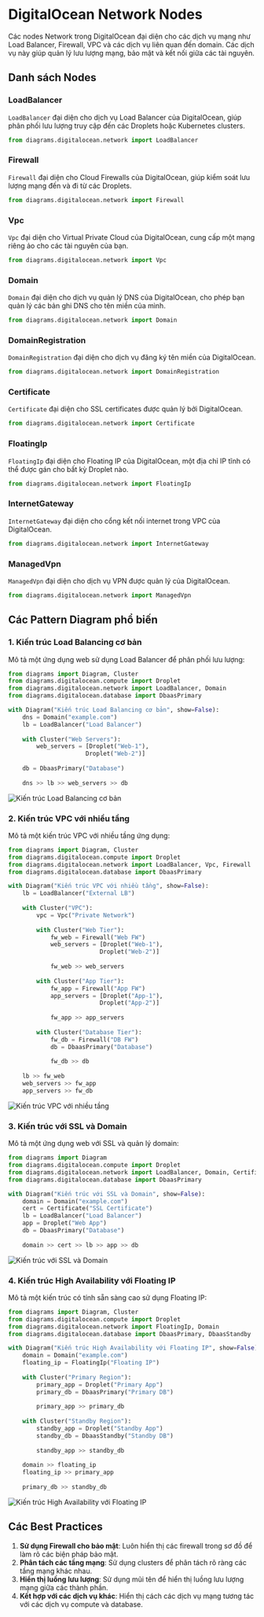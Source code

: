 # DigitalOcean Network Nodes

Các nodes Network trong DigitalOcean đại diện cho các dịch vụ mạng như Load Balancer, Firewall, VPC và các dịch vụ liên quan đến domain. Các dịch vụ này giúp quản lý lưu lượng mạng, bảo mật và kết nối giữa các tài nguyên.

## Danh sách Nodes

### LoadBalancer
`LoadBalancer` đại diện cho dịch vụ Load Balancer của DigitalOcean, giúp phân phối lưu lượng truy cập đến các Droplets hoặc Kubernetes clusters.

```python
from diagrams.digitalocean.network import LoadBalancer
```

### Firewall
`Firewall` đại diện cho Cloud Firewalls của DigitalOcean, giúp kiểm soát lưu lượng mạng đến và đi từ các Droplets.

```python
from diagrams.digitalocean.network import Firewall
```

### Vpc
`Vpc` đại diện cho Virtual Private Cloud của DigitalOcean, cung cấp một mạng riêng ảo cho các tài nguyên của bạn.

```python
from diagrams.digitalocean.network import Vpc
```

### Domain
`Domain` đại diện cho dịch vụ quản lý DNS của DigitalOcean, cho phép bạn quản lý các bản ghi DNS cho tên miền của mình.

```python
from diagrams.digitalocean.network import Domain
```

### DomainRegistration
`DomainRegistration` đại diện cho dịch vụ đăng ký tên miền của DigitalOcean.

```python
from diagrams.digitalocean.network import DomainRegistration
```

### Certificate
`Certificate` đại diện cho SSL certificates được quản lý bởi DigitalOcean.

```python
from diagrams.digitalocean.network import Certificate
```

### FloatingIp
`FloatingIp` đại diện cho Floating IP của DigitalOcean, một địa chỉ IP tĩnh có thể được gán cho bất kỳ Droplet nào.

```python
from diagrams.digitalocean.network import FloatingIp
```

### InternetGateway
`InternetGateway` đại diện cho cổng kết nối internet trong VPC của DigitalOcean.

```python
from diagrams.digitalocean.network import InternetGateway
```

### ManagedVpn
`ManagedVpn` đại diện cho dịch vụ VPN được quản lý của DigitalOcean.

```python
from diagrams.digitalocean.network import ManagedVpn
```

## Các Pattern Diagram phổ biến

### 1. Kiến trúc Load Balancing cơ bản

Mô tả một ứng dụng web sử dụng Load Balancer để phân phối lưu lượng:

```python
from diagrams import Diagram, Cluster
from diagrams.digitalocean.compute import Droplet
from diagrams.digitalocean.network import LoadBalancer, Domain
from diagrams.digitalocean.database import DbaasPrimary

with Diagram("Kiến trúc Load Balancing cơ bản", show=False):
    dns = Domain("example.com")
    lb = LoadBalancer("Load Balancer")
    
    with Cluster("Web Servers"):
        web_servers = [Droplet("Web-1"),
                      Droplet("Web-2")]
    
    db = DbaasPrimary("Database")
    
    dns >> lb >> web_servers >> db
```

![Kiến trúc Load Balancing cơ bản](../images/load_balancing.png)

### 2. Kiến trúc VPC với nhiều tầng

Mô tả một kiến trúc VPC với nhiều tầng ứng dụng:

```python
from diagrams import Diagram, Cluster
from diagrams.digitalocean.compute import Droplet
from diagrams.digitalocean.network import LoadBalancer, Vpc, Firewall
from diagrams.digitalocean.database import DbaasPrimary

with Diagram("Kiến trúc VPC với nhiều tầng", show=False):
    lb = LoadBalancer("External LB")
    
    with Cluster("VPC"):
        vpc = Vpc("Private Network")
        
        with Cluster("Web Tier"):
            fw_web = Firewall("Web FW")
            web_servers = [Droplet("Web-1"),
                          Droplet("Web-2")]
            
            fw_web >> web_servers
        
        with Cluster("App Tier"):
            fw_app = Firewall("App FW")
            app_servers = [Droplet("App-1"),
                          Droplet("App-2")]
            
            fw_app >> app_servers
        
        with Cluster("Database Tier"):
            fw_db = Firewall("DB FW")
            db = DbaasPrimary("Database")
            
            fw_db >> db
    
    lb >> fw_web
    web_servers >> fw_app
    app_servers >> fw_db
```

![Kiến trúc VPC với nhiều tầng](../images/vpc_multi_tier.png)

### 3. Kiến trúc với SSL và Domain

Mô tả một ứng dụng web với SSL và quản lý domain:

```python
from diagrams import Diagram
from diagrams.digitalocean.compute import Droplet
from diagrams.digitalocean.network import LoadBalancer, Domain, Certificate
from diagrams.digitalocean.database import DbaasPrimary

with Diagram("Kiến trúc với SSL và Domain", show=False):
    domain = Domain("example.com")
    cert = Certificate("SSL Certificate")
    lb = LoadBalancer("Load Balancer")
    app = Droplet("Web App")
    db = DbaasPrimary("Database")
    
    domain >> cert >> lb >> app >> db
```

![Kiến trúc với SSL và Domain](../images/ssl_domain.png)

### 4. Kiến trúc High Availability với Floating IP

Mô tả một kiến trúc có tính sẵn sàng cao sử dụng Floating IP:

```python
from diagrams import Diagram, Cluster
from diagrams.digitalocean.compute import Droplet
from diagrams.digitalocean.network import FloatingIp, Domain
from diagrams.digitalocean.database import DbaasPrimary, DbaasStandby

with Diagram("Kiến trúc High Availability với Floating IP", show=False):
    domain = Domain("example.com")
    floating_ip = FloatingIp("Floating IP")
    
    with Cluster("Primary Region"):
        primary_app = Droplet("Primary App")
        primary_db = DbaasPrimary("Primary DB")
        
        primary_app >> primary_db
    
    with Cluster("Standby Region"):
        standby_app = Droplet("Standby App")
        standby_db = DbaasStandby("Standby DB")
        
        standby_app >> standby_db
    
    domain >> floating_ip
    floating_ip >> primary_app
    
    primary_db >> standby_db
```

![Kiến trúc High Availability với Floating IP](../images/floating_ip_ha.png)

## Các Best Practices

1. **Sử dụng Firewall cho bảo mật**: Luôn hiển thị các firewall trong sơ đồ để làm rõ các biện pháp bảo mật.
2. **Phân tách các tầng mạng**: Sử dụng clusters để phân tách rõ ràng các tầng mạng khác nhau.
3. **Hiển thị luồng lưu lượng**: Sử dụng mũi tên để hiển thị luồng lưu lượng mạng giữa các thành phần.
4. **Kết hợp với các dịch vụ khác**: Hiển thị cách các dịch vụ mạng tương tác với các dịch vụ compute và database.
